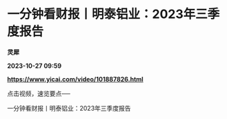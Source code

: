 # 一分钟看财报丨明泰铝业：2023年三季度报告
**灵犀**

**2023-10-27 09:59**

**https://www.yicai.com/video/101887826.html**

点击视频，速览要点──

一分钟看财报丨明泰铝业：2023年三季度报告